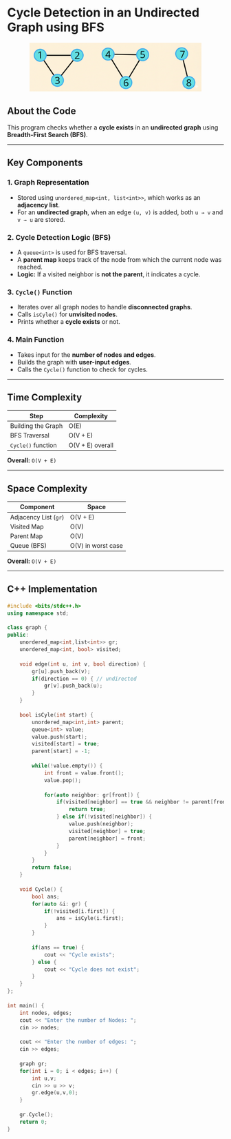 # Cycle Detection in an Undirected Graph using BFS

<p align="center">
  <img src="../../Images-Doc/undirected_graph_cycle.png" alt="undirected_graph_cycle" width="400px"/>
</p>

## About the Code
This program checks whether a **cycle exists** in an **undirected graph** using **Breadth-First Search (BFS)**.

---

##  Key Components

### 1. Graph Representation
- Stored using `unordered_map<int, list<int>>`, which works as an **adjacency list**.  
- For an **undirected graph**, when an edge `(u, v)` is added, both `u → v` and `v → u` are stored.

### 2. Cycle Detection Logic (BFS)
- A `queue<int>` is used for BFS traversal.  
- A **parent map** keeps track of the node from which the current node was reached.  
- **Logic:** If a visited neighbor is **not the parent**, it indicates a cycle.

### 3. `Cycle()` Function
- Iterates over all graph nodes to handle **disconnected graphs**.  
- Calls `isCyle()` for **unvisited nodes**.  
- Prints whether a **cycle exists** or not.

### 4. Main Function
- Takes input for the **number of nodes and edges**.  
- Builds the graph with **user-input edges**.  
- Calls the `Cycle()` function to check for cycles.

---

## Time Complexity
| Step | Complexity |
|------|------------|
| Building the Graph | O(E) |
| BFS Traversal | O(V + E) |
| `Cycle()` function | O(V + E) overall |

**Overall:** `O(V + E)`

---

## Space Complexity
| Component | Space |
|-----------|-------|
| Adjacency List (`gr`) | O(V + E) |
| Visited Map | O(V) |
| Parent Map | O(V) |
| Queue (BFS) | O(V) in worst case |

**Overall:** `O(V + E)`

---

## C++ Implementation

```cpp
#include <bits/stdc++.h>
using namespace std;

class graph {
public:
    unordered_map<int,list<int>> gr;
    unordered_map<int, bool> visited;

    void edge(int u, int v, bool direction) {
        gr[u].push_back(v);
        if(direction == 0) { // undirected
            gr[v].push_back(u);
        }
    }

    bool isCyle(int start) {
        unordered_map<int,int> parent;
        queue<int> value;
        value.push(start);
        visited[start] = true;
        parent[start] = -1;

        while(!value.empty()) {
            int front = value.front();
            value.pop();

            for(auto neighbor: gr[front]) {
                if(visited[neighbor] == true && neighbor != parent[front]) {
                    return true;
                } else if(!visited[neighbor]) {
                    value.push(neighbor);
                    visited[neighbor] = true;
                    parent[neighbor] = front;
                }
            }
        }
        return false;
    }

    void Cycle() {
        bool ans;
        for(auto &i: gr) {
            if(!visited[i.first]) {
                ans = isCyle(i.first);
            }
        }

        if(ans == true) {
            cout << "Cycle exists";
        } else {
            cout << "Cycle does not exist";
        }
    }
};

int main() {
    int nodes, edges;
    cout << "Enter the number of Nodes: ";
    cin >> nodes;

    cout << "Enter the number of edges: ";
    cin >> edges;

    graph gr;
    for(int i = 0; i < edges; i++) {
        int u,v;
        cin >> u >> v;
        gr.edge(u,v,0);
    }

    gr.Cycle();
    return 0;
}
